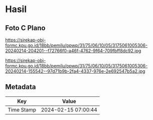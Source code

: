 # Hasil

## Foto C Plano

https://sirekap-obj-formc.kpu.go.id/18bb/pemilu/ppwp/31/75/06/10/05/3175061005306-20240214-204201--f72766f0-a46f-4762-9f64-709fbff8dc92.jpg

https://sirekap-obj-formc.kpu.go.id/18bb/pemilu/ppwp/31/75/06/10/05/3175061005306-20240214-155542--97d71b9b-2fa4-4337-976e-2e692547b5a2.jpg


## Metadata

| Key        | Value               |
| ---------- | ------------------- |
| Time Stamp | 2024-02-15 07:00:44 |



